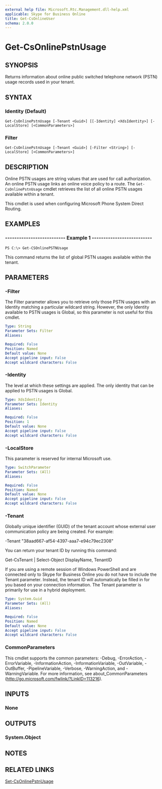 ```yaml
---
external help file: Microsoft.Rtc.Management.dll-help.xml
applicable: Skype for Business Online
title: Get-CsOnlineUser
schema: 2.0.0
---
```


# Get-CsOnlinePstnUsage

## SYNOPSIS
Returns information about online public switched telephone network (PSTN) usage records used in your tenant.

## SYNTAX

### Identity (Default)
```
Get-CsOnlinePstnUsage [-Tenant <Guid>] [[-Identity] <XdsIdentity>] [-LocalStore] [<CommonParameters>]
```

### Filter
```
Get-CsOnlinePstnUsage [-Tenant <Guid>] [-Filter <String>] [-LocalStore] [<CommonParameters>]
```

## DESCRIPTION
Online PSTN usages are string values that are used for call authorization. An online PSTN usage links an online voice policy to a route. The `Get-CsOnlinePstnUsage` cmdlet retrieves the list of all online PSTN usages available within a tenant.

This cmdlet is used when configuring Microsoft Phone System Direct Routing.

## EXAMPLES

### -------------------------- Example 1 --------------------------
```
PS C:\> Get-CSOnlinePSTNUsage
```

This command returns the list of global PSTN usages available within the tenant.

## PARAMETERS

### -Filter
The Filter parameter allows you to retrieve only those PSTN usages with an Identity matching a particular wildcard string. However, the only Identity available to PSTN usages is Global, so this parameter is not useful for this cmdlet.

```yaml
Type: String
Parameter Sets: Filter
Aliases:

Required: False
Position: Named
Default value: None
Accept pipeline input: False
Accept wildcard characters: False
```

### -Identity
The level at which these settings are applied. The only identity that can be applied to PSTN usages is Global.

```yaml
Type: XdsIdentity
Parameter Sets: Identity
Aliases:

Required: False
Position: 1
Default value: None
Accept pipeline input: False
Accept wildcard characters: False
```

### -LocalStore
This parameter is reserved for internal Microsoft use.

```yaml
Type: SwitchParameter
Parameter Sets: (All)
Aliases:

Required: False
Position: Named
Default value: None
Accept pipeline input: False
Accept wildcard characters: False
```

### -Tenant
Globally unique identifier (GUID) of the tenant account whose external user communication policy are being created. For example:

-Tenant "38aad667-af54-4397-aaa7-e94c79ec2308"

You can return your tenant ID by running this command:

Get-CsTenant | Select-Object DisplayName, TenantID

If you are using a remote session of Windows PowerShell and are connected only to Skype for Business Online you do not have to include the Tenant parameter. Instead, the tenant ID will automatically be filled in for you based on your connection information. The Tenant parameter is primarily for use in a hybrid deployment.

```yaml
Type: System.Guid
Parameter Sets: (All)
Aliases:

Required: False
Position: Named
Default value: None
Accept pipeline input: False
Accept wildcard characters: False
```

### CommonParameters
This cmdlet supports the common parameters: -Debug, -ErrorAction, -ErrorVariable, -InformationAction, -InformationVariable, -OutVariable, -OutBuffer, -PipelineVariable, -Verbose, -WarningAction, and -WarningVariable.
For more information, see about_CommonParameters (http://go.microsoft.com/fwlink/?LinkID=113216).

## INPUTS

### None


## OUTPUTS

### System.Object

## NOTES

## RELATED LINKS
[Set-CsOnlinePstnUsage](https://docs.microsoft.com/en-us/powershell/module/skype/set-csonlinepstnusage?view=skype-ps)
